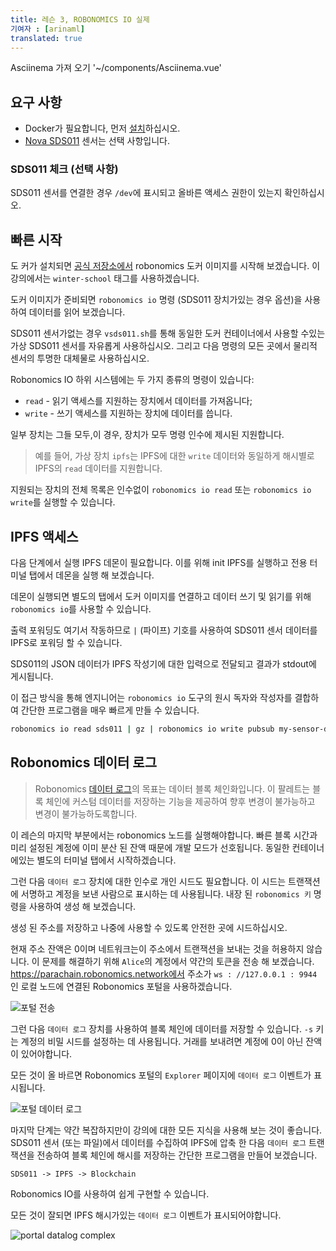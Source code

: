 ```yaml
---
title: 레슨 3, ROBONOMICS IO 실제
기여자 : [arinaml]
translated: true
---
```

Asciinema 가져 오기 '~/components/Asciinema.vue'

## 요구 사항

* Docker가 필요합니다, 먼저 [설치](https://docs.docker.com/engine/install/)하십시오.
* [Nova SDS011](https://aqicn.org/sensor/sds011) 센서는 선택 사항입니다.

### SDS011 체크 (선택 사항)

SDS011 센서를 연결한 경우 `/dev`에 표시되고 올바른 액세스 권한이 있는지 확인하십시오.

<Asciinema vid="WCFcx8C6M8e52UKDNei1xZloU"/>

## 빠른 시작

도 커가 설치되면 [공식 저장소에서](https://hub.docker.com/r/robonomics/robonomics) robonomics 도커 이미지를 시작해 보겠습니다. 이 강의에서는 `winter-school` 태그를 사용하겠습니다.

<Asciinema vid="wM43jozIVfcRmt52ENrJ6yPlH"/>

도커 이미지가 준비되면 `robonomics io` 명령 (SDS011 장치가있는 경우 옵션)을 사용하여 데이터를 읽어 보겠습니다.

<Asciinema vid="iztt22tKGaV8wq3cMXY1oUEYv"/>

SDS011 센서가없는 경우 `vsds011.sh`를 통해 동일한 도커 컨테이너에서 사용할 수있는 가상 SDS011 센서를 자유롭게 사용하십시오. 그리고 다음 명령의 모든 곳에서 물리적 센서의 투명한 대체물로 사용하십시오.

<Asciinema vid="GCkSiJBA1DgpLAAHiMhIOSpgG"/>

Robonomics IO 하위 시스템에는 두 가지 종류의 명령이 있습니다:

* `read` - 읽기 액세스를 지원하는 장치에서 데이터를 가져옵니다;
* `write` - 쓰기 액세스를 지원하는 장치에 데이터를 씁니다.

일부 장치는 그들 모두,이 경우, 장치가 모두 명령 인수에 제시된 지원합니다.

> 예를 들어, 가상 장치 `ipfs`는 IPFS에 대한  `write` 데이터와 동일하게 해시별로 IPFS의 `read` 데이터를 지원합니다.

지원되는 장치의 전체 목록은 인수없이 `robonomics io read` 또는 `robonomics io write`를 실행할 수 있습니다.

## IPFS 액세스

다음 단계에서 실행 IPFS 데몬이 필요합니다. 이를 위해 init IPFS를 실행하고 전용 터미널 탭에서 데몬을 실행 해 보겠습니다.

<Asciinema vid="ir6ziXSBUDrRltTmNxg7sdXVY"/>

데몬이 실행되면 별도의 탭에서 도커 이미지를 연결하고 데이터 쓰기 및 읽기를 위해 `robonomics io`를 사용할 수 있습니다.

<Asciinema vid="ZtwcmpB9Lhum2Sc221QmNwHG4"/>

출력 포워딩도 여기서 작동하므로 `|` (파이프) 기호를 사용하여 SDS011 센서 데이터를 IPFS로 포워딩 할 수 있습니다. 

<Asciinema vid="XS0QESWG7f8ELsQe1bGQllb9O"/>

SDS011의 JSON 데이터가 IPFS 작성기에 대한 입력으로 전달되고 결과가 stdout에 게시됩니다.

이 접근 방식을 통해 엔지니어는 `robonomics io` 도구의 원시 독자와 작성자를 결합하여 간단한 프로그램을 매우 빠르게 만들 수 있습니다.

```bash
robonomics io read sds011 | gz | robonomics io write pubsub my-sensor-data
```

## Robonomics 데이터 로그

> Robonomics [데이터 로그](https://crates.robonomics.network/robonomics_protocol/datalog/index.html)의 목표는 데이터 블록 체인화입니다. 이 팔레트는 블록 체인에 커스텀 데이터를 저장하는 기능을 제공하여 향후 변경이 불가능하고 변경이 불가능하도록합니다.

이 레슨의 마지막 부분에서는 robonomics 노드를 실행해야합니다. 빠른 블록 시간과 미리 설정된 계정에 이미 분산 된 잔액 때문에 개발 모드가 선호됩니다. 동일한 컨테이너에있는 별도의 터미널 탭에서 시작하겠습니다.

<Asciinema vid="QnN9l0sdaZZOyK9ah0DntvCXt"/>

그런 다음 `데이터 로그` 장치에 대한 인수로 개인 시드도 필요합니다. 이 시드는 트랜잭션에 서명하고 계정을 보낸 사람으로 표시하는 데 사용됩니다. 내장 된 `robonomics 키` 명령을 사용하여 생성 해 보겠습니다. 

<Asciinema vid="4Cdfl9F0GgjNWv1c1ZcTBBktF"/>

생성 된 주소를 저장하고 나중에 사용할 수 있도록 안전한 곳에 시드하십시오.

현재 주소 잔액은 0이며 네트워크는이 주소에서 트랜잭션을 보내는 것을 허용하지 않습니다. 이 문제를 해결하기 위해 `Alice`의 계정에서 약간의 토큰을 전송 해 보겠습니다. https://parachain.robonomics.network에서 주소가 `ws : //127.0.0.1 : 9944` 인 로컬 노드에 연결된 Robonomics 포털을 사용하겠습니다. 

![포털 전송](https://ipfs.io/ipfs/QmbpArfthyor5wFWRexgPAyjK7GaFduasc1eoReaf9TpJg/tran.png)

그런 다음 `데이터 로그` 장치를 사용하여 블록 체인에 데이터를 저장할 수 있습니다. `-s` 키는 계정의 비밀 시드를 설정하는 데 사용됩니다. 거래를 보내려면 계정에 0이 아닌 잔액이 있어야합니다.

<Asciinema vid="FzERH9TmFB8oRuas8ZU202Pv8"/>

모든 것이 올 바르면 Robonomics 포털의 `Explorer` 페이지에 `데이터 로그` 이벤트가 표시됩니다. 

![포털 데이터 로그](https://ipfs.io/ipfs/QmbpArfthyor5wFWRexgPAyjK7GaFduasc1eoReaf9TpJg/datalog.png)

마지막 단계는 약간 복잡하지만이 강의에 대한 모든 지식을 사용해 보는 것이 좋습니다. SDS011 센서 (또는 파일)에서 데이터를 수집하여 IPFS에 압축 한 다음 `데이터 로그` 트랜잭션을 전송하여 블록 체인에 해시를 저장하는 간단한 프로그램을 만들어 보겠습니다.

```
SDS011 -> IPFS -> Blockchain
```

Robonomics IO를 사용하여 쉽게 구현할 수 있습니다.

<Asciinema vid="MTpiawGo8DKEn081OozbYb5mU"/>

모든 것이 잘되면 IPFS 해시가있는 `데이터 로그` 이벤트가 표시되어야합니다.

![portal datalog complex](https://ipfs.io/ipfs/QmbpArfthyor5wFWRexgPAyjK7GaFduasc1eoReaf9TpJg/datalog_complex.png)
